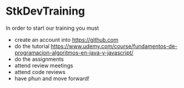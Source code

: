 # StkDevTraining

In order to start our training you must
 - create an account into https://github.com
 - do the tutorial https://www.udemy.com/course/fundamentos-de-programacion-algoritmos-en-java-y-javascript/
 - do the assignments
 - attend review meetings
 - attend code reviews
 - have phun and move forward!
